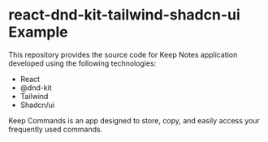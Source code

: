# react-dnd-kit-tailwind-shadcn-ui Example

This repository provides the source code for Keep Notes application developed using the following technologies:

-   React
-   @dnd-kit
-   Tailwind
-   Shadcn/ui

Keep Commands is an app designed to store, copy, and easily access your frequently used commands.
